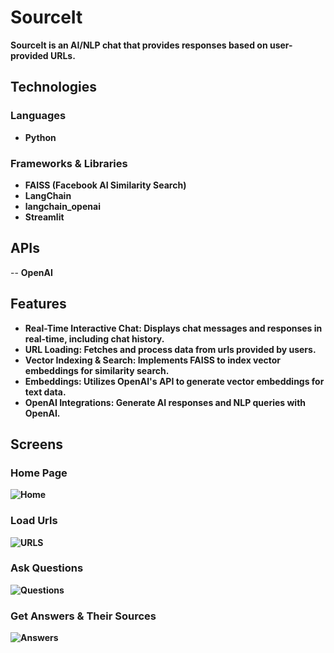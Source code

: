 # SourceIt  
**SourceIt is an AI/NLP chat that provides responses based on user-provided URLs.**

## Technologies
### Languages
- **Python**
  
### Frameworks & Libraries
- **FAISS (Facebook AI Similarity Search)**
- **LangChain**
- **langchain_openai**
- **Streamlit**
  
## APIs
-- **OpenAI**

## Features
- **Real-Time Interactive Chat: Displays chat messages and responses in real-time, including chat history.**
- **URL Loading: Fetches and process data from urls provided by users.**
- **Vector Indexing & Search: Implements FAISS to index vector embeddings for similarity search.**
- **Embeddings: Utilizes OpenAI's API to generate vector embeddings for text data.**
- **OpenAI Integrations: Generate AI responses and NLP queries with OpenAI.**

## Screens
### Home Page
**![Home](https://github.com/a-yum/Mooder/assets/171165818/07975198-1734-4df7-9f28-40603f704e77)**

### Load Urls
**![URLS](https://github.com/a-yum/Mooder/assets/171165818/f7317843-3533-4fed-a0f2-1afbc728ea35)**

### Ask Questions
**![Questions](https://github.com/a-yum/Mooder/assets/171165818/5858fd16-3c81-41f8-9689-2a954c877dd2)**

### Get Answers & Their Sources
**![Answers](https://github.com/a-yum/Mooder/assets/171165818/36531b31-9df6-4e96-ad9f-ad3ec36797c1)**



